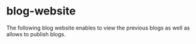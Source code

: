 # blog-website
The following blog website enables to view the previous blogs as well as allows to publish blogs.
